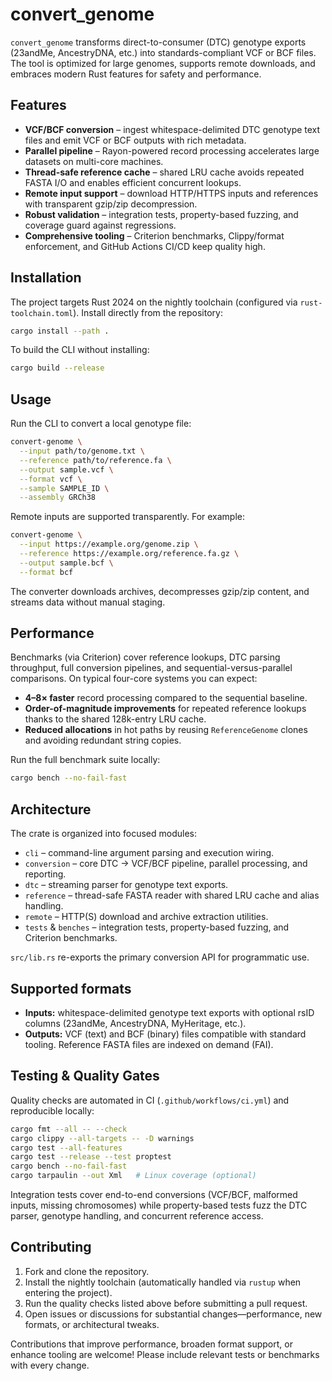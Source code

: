# convert_genome

`convert_genome` transforms direct-to-consumer (DTC) genotype exports (23andMe, AncestryDNA, etc.) into standards-compliant VCF or BCF files. The tool is optimized for large genomes, supports remote downloads, and embraces modern Rust features for safety and performance.

## Features
- **VCF/BCF conversion** – ingest whitespace-delimited DTC genotype text files and emit VCF or BCF outputs with rich metadata.
- **Parallel pipeline** – Rayon-powered record processing accelerates large datasets on multi-core machines.
- **Thread-safe reference cache** – shared LRU cache avoids repeated FASTA I/O and enables efficient concurrent lookups.
- **Remote input support** – download HTTP/HTTPS inputs and references with transparent gzip/zip decompression.
- **Robust validation** – integration tests, property-based fuzzing, and coverage guard against regressions.
- **Comprehensive tooling** – Criterion benchmarks, Clippy/format enforcement, and GitHub Actions CI/CD keep quality high.

## Installation
The project targets Rust 2024 on the nightly toolchain (configured via `rust-toolchain.toml`). Install directly from the repository:

```bash
cargo install --path .
```

To build the CLI without installing:

```bash
cargo build --release
```

## Usage
Run the CLI to convert a local genotype file:

```bash
convert-genome \
  --input path/to/genome.txt \
  --reference path/to/reference.fa \
  --output sample.vcf \
  --format vcf \
  --sample SAMPLE_ID \
  --assembly GRCh38
```

Remote inputs are supported transparently. For example:

```bash
convert-genome \
  --input https://example.org/genome.zip \
  --reference https://example.org/reference.fa.gz \
  --output sample.bcf \
  --format bcf
```

The converter downloads archives, decompresses gzip/zip content, and streams data without manual staging.

## Performance
Benchmarks (via Criterion) cover reference lookups, DTC parsing throughput, full conversion pipelines, and sequential-versus-parallel comparisons. On typical four-core systems you can expect:

- **4–8× faster** record processing compared to the sequential baseline.
- **Order-of-magnitude improvements** for repeated reference lookups thanks to the shared 128k-entry LRU cache.
- **Reduced allocations** in hot paths by reusing `ReferenceGenome` clones and avoiding redundant string copies.

Run the full benchmark suite locally:

```bash
cargo bench --no-fail-fast
```

## Architecture
The crate is organized into focused modules:

- `cli` – command-line argument parsing and execution wiring.
- `conversion` – core DTC → VCF/BCF pipeline, parallel processing, and reporting.
- `dtc` – streaming parser for genotype text exports.
- `reference` – thread-safe FASTA reader with shared LRU cache and alias handling.
- `remote` – HTTP(S) download and archive extraction utilities.
- `tests` & `benches` – integration tests, property-based fuzzing, and Criterion benchmarks.

`src/lib.rs` re-exports the primary conversion API for programmatic use.

## Supported formats
- **Inputs:** whitespace-delimited genotype text exports with optional rsID columns (23andMe, AncestryDNA, MyHeritage, etc.).
- **Outputs:** VCF (text) and BCF (binary) files compatible with standard tooling. Reference FASTA files are indexed on demand (FAI).

## Testing & Quality Gates
Quality checks are automated in CI (`.github/workflows/ci.yml`) and reproducible locally:

```bash
cargo fmt --all -- --check
cargo clippy --all-targets -- -D warnings
cargo test --all-features
cargo test --release --test proptest
cargo bench --no-fail-fast
cargo tarpaulin --out Xml   # Linux coverage (optional)
```

Integration tests cover end-to-end conversions (VCF/BCF, malformed inputs, missing chromosomes) while property-based tests fuzz the DTC parser, genotype handling, and concurrent reference access.

## Contributing
1. Fork and clone the repository.
2. Install the nightly toolchain (automatically handled via `rustup` when entering the project).
3. Run the quality checks listed above before submitting a pull request.
4. Open issues or discussions for substantial changes—performance, new formats, or architectural tweaks.

Contributions that improve performance, broaden format support, or enhance tooling are welcome! Please include relevant tests or benchmarks with every change.
